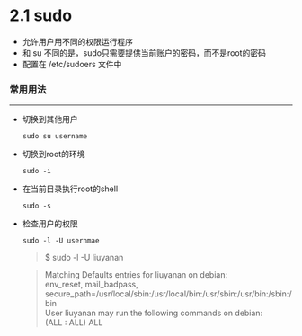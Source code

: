 # 2.1 sudo

* 允许用户用不同的权限运行程序
* 和 su 不同的是，sudo只需要提供当前账户的密码，而不是root的密码
* 配置在 /etc/sudoers 文件中

### 常用用法
---------------------------------------

* 切换到其他用户
  
  <code>sudo su username</code>

* 切换到root的环境
  
  <code>sudo -i</code>

* 在当前目录执行root的shell
  
  <code>sudo -s</code>

* 检查用户的权限
  
  <code>sudo -l -U usernmae</code>
  > $ sudo -l -U liuyanan<br>

  > Matching Defaults entries for liuyanan on debian:<br>
  > env_reset, mail_badpass, secure_path=/usr/local/sbin\:/usr/local/bin\:/usr/sbin\:/usr/bin\:/sbin\:/bin<br>
  > User liuyanan may run the following commands on debian:<br>
  > (ALL : ALL) ALL

